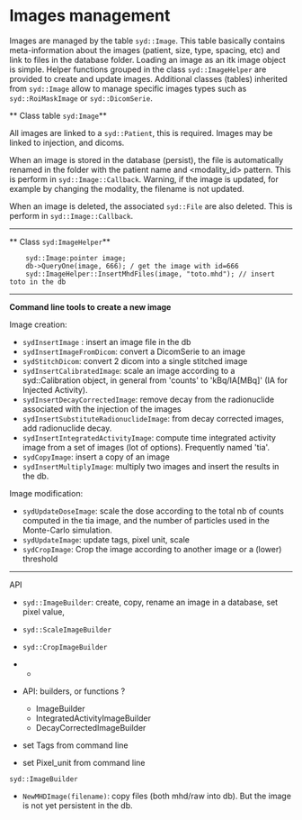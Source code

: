 # Images management

<!-- ONLY API here, not command line info -->

Images are managed by the table `syd::Image`. This table basically contains meta-information about the images (patient, size, type, spacing, etc) and link to files in the database folder. Loading an image as an itk image object is simple. Helper functions grouped in the class `syd::ImageHelper` are provided to create and update images. Additional classes (tables) inherited from `syd::Image` allow to manage specific images types such as `syd::RoiMaskImage` or `syd::DicomSerie`.

** Class table `syd:Image`**

All images are linked to a `syd::Patient`, this is required. Images may be linked to injection, and dicoms.

When an image is stored in the database (persist), the file is automatically renamed in the folder with the patient name and <modality_id> pattern. This is perform in `syd::Image::Callback`. Warning, if the image is updated, for example by changing the modality, the filename is not updated.

When an image is deleted, the associated `syd::File` are also deleted. This is perform in `syd::Image::Callback`.

---
** Class `syd:ImageHelper`**

```
    syd::Image:pointer image;
    db->QueryOne(image, 666); / get the image with id=666
    syd::ImageHelper::InsertMhdFiles(image, "toto.mhd"); // insert toto in the db
```



---
**Command line tools to create a new image**

Image creation:
 - `sydInsertImage` : insert an image file in the db
 - `sydInsertImageFromDicom`: convert a DicomSerie to an image
 - `sydStitchDicom`: convert 2 dicom into a single stitched image
 - `sydInsertCalibratedImage`: scale an image according to a syd::Calibration object, in general from 'counts' to 'kBq/IA[MBq]' (IA for Injected Activity).
 - `sydInsertDecayCorrectedImage`: remove decay from the radionuclide associated with the injection of the images
 - `sydInsertSubstituteRadionuclideImage`: from decay corrected images, add radionuclide decay.
 - `sydInsertIntegratedActivityImage`: compute time integrated activity image from a set of images (lot of options). Frequently named 'tia'.
 - `sydCopyImage`: insert a copy of an image
 - `sydInsertMultiplyImage`: multiply two images and insert the results in the db.

Image modification:
 - `sydUpdateDoseImage`: scale the dose according to the total nb of counts computed in the tia image, and the number of particles used in the Monte-Carlo simulation.
 - `sydUpdateImage`: update tags, pixel unit, scale
 - `sydCropImage`: Crop the image according to another image or a (lower) threshold

---
API
- `syd::ImageBuilder`: create, copy, rename an image in a database, set pixel value,
- `syd::ScaleImageBuilder`
- `syd::CropImageBuilder`
- -

 - API: builders, or functions ?
   - ImageBuilder
   - IntegratedActivityImageBuilder
   - DecayCorrectedImageBuilder
 - set Tags from command line
 - set Pixel_unit from command line


`syd::ImageBuilder`

- `NewMHDImage(filename)`: copy files (both mhd/raw into db). But the image is not yet persistent in the db.

